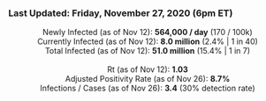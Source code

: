 ### Last Updated: Friday, November 27, 2020 (6pm ET)
<p align="center">
Newly Infected (as of Nov 12): <b>564,000 / day</b> 
(170 / 100k)<br>
Currently Infected (as of Nov 12): <b>8.0 million</b> 
(2.4% | 1 in 40)<br>
Total Infected (as of Nov 12): <b>51.0 million</b> 
(15.4% | 1 in 7)<br>
<br>
Rt (as of Nov 12): <b>1.03</b><br>
Adjusted Positivity Rate (as of Nov 26): <b>8.7%</b><br>
Infections / Cases (as of Nov 26): <b>3.4</b> (30% detection rate)</p>